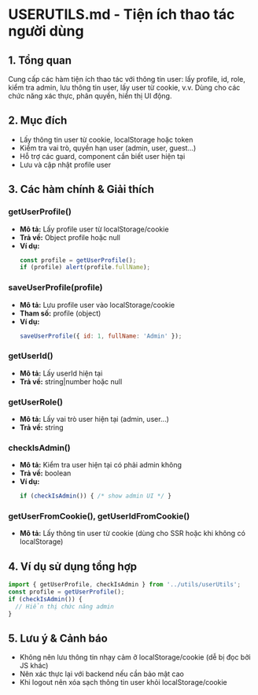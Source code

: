 # USERUTILS.md - Tiện ích thao tác người dùng

## 1. Tổng quan
Cung cấp các hàm tiện ích thao tác với thông tin user: lấy profile, id, role, kiểm tra admin, lưu thông tin user, lấy user từ cookie, v.v. Dùng cho các chức năng xác thực, phân quyền, hiển thị UI động.

## 2. Mục đích
- Lấy thông tin user từ cookie, localStorage hoặc token
- Kiểm tra vai trò, quyền hạn user (admin, user, guest...)
- Hỗ trợ các guard, component cần biết user hiện tại
- Lưu và cập nhật profile user

## 3. Các hàm chính & Giải thích

### getUserProfile()
- **Mô tả:** Lấy profile user từ localStorage/cookie
- **Trả về:** Object profile hoặc null
- **Ví dụ:**
  ```js
  const profile = getUserProfile();
  if (profile) alert(profile.fullName);
  ```

### saveUserProfile(profile)
- **Mô tả:** Lưu profile user vào localStorage/cookie
- **Tham số:** profile (object)
- **Ví dụ:**
  ```js
  saveUserProfile({ id: 1, fullName: 'Admin' });
  ```

### getUserId()
- **Mô tả:** Lấy userId hiện tại
- **Trả về:** string|number hoặc null

### getUserRole()
- **Mô tả:** Lấy vai trò user hiện tại (admin, user...)
- **Trả về:** string

### checkIsAdmin()
- **Mô tả:** Kiểm tra user hiện tại có phải admin không
- **Trả về:** boolean
- **Ví dụ:**
  ```js
  if (checkIsAdmin()) { /* show admin UI */ }
  ```

### getUserFromCookie(), getUserIdFromCookie()
- **Mô tả:** Lấy thông tin user từ cookie (dùng cho SSR hoặc khi không có localStorage)

## 4. Ví dụ sử dụng tổng hợp
```js
import { getUserProfile, checkIsAdmin } from '../utils/userUtils';
const profile = getUserProfile();
if (checkIsAdmin()) {
  // Hiển thị chức năng admin
}
```

## 5. Lưu ý & Cảnh báo
- Không nên lưu thông tin nhạy cảm ở localStorage/cookie (dễ bị đọc bởi JS khác)
- Nên xác thực lại với backend nếu cần bảo mật cao
- Khi logout nên xóa sạch thông tin user khỏi localStorage/cookie